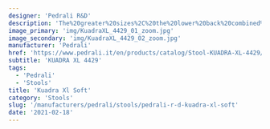 ```yaml
---
designer: 'Pedrali R&D'
description: 'The%20greater%20sizes%2C%20the%20lower%20back%20combined%20with%20a%20wide%20range%20of%20finishes%20feature%20Kuadra%20XL%20and%20make%20it%20even%20more%20versatile%20and%20comfortable.%20Barstool%20with%20swivel%20seat%2C%20upholstered%20shell%2C%20stainless%20steel%20base%20and%20footrest.%20Seat%20height%20800%20mm.'
image_primary: 'img/KuadraXL_4429_01_zoom.jpg'
image_secondary: 'img/KuadraXL_4429_02_zoom.jpg'
manufacturer: 'Pedrali'
href: 'https://www.pedrali.it/en/products/catalog/Stool-KUADRA-XL-4429/'
subtitle: 'KUADRA XL 4429'
tags:
  - 'Pedrali'
  - 'Stools'
title: 'Kuadra Xl Soft'
category: 'Stools'
slug: '/manufacturers/pedrali/stools/pedrali-r-d-kuadra-xl-soft'
date: '2021-02-18'
---
```

